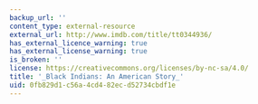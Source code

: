 ```yaml
---
backup_url: ''
content_type: external-resource
external_url: http://www.imdb.com/title/tt0344936/
has_external_licence_warning: true
has_external_license_warning: true
is_broken: ''
license: https://creativecommons.org/licenses/by-nc-sa/4.0/
title: '_Black Indians: An American Story_'
uid: 0fb829d1-c56a-4cd4-82ec-d52734cbdf1e
---
```

